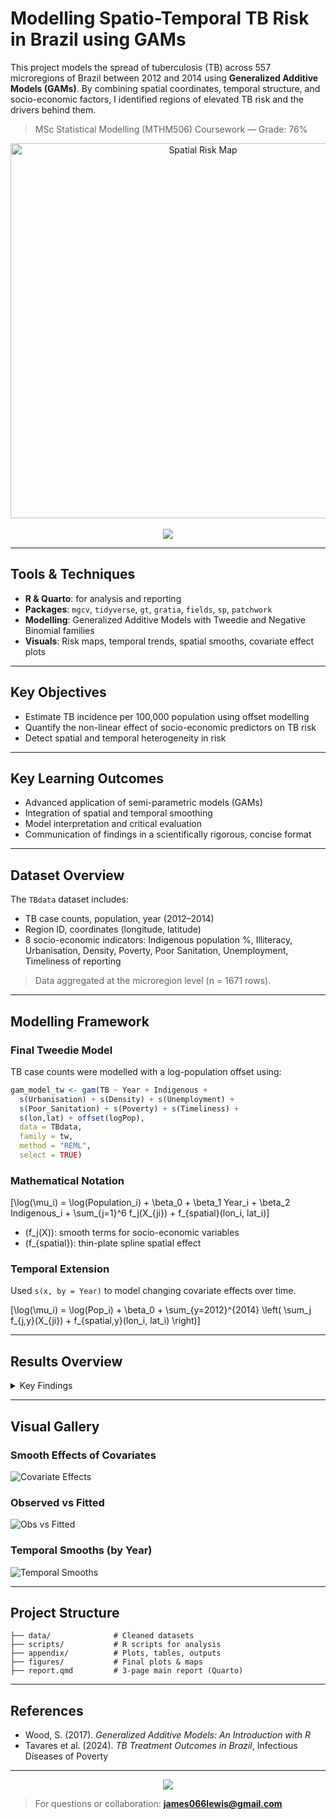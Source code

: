 # Modelling Spatio-Temporal TB Risk in Brazil using GAMs

This project models the spread of tuberculosis (TB) across 557 microregions of Brazil between 2012 and 2014 using **Generalized Additive Models (GAMs)**. By combining spatial coordinates, temporal structure, and socio-economic factors, I identified regions of elevated TB risk and the drivers behind them.

> MSc Statistical Modelling (MTHM506) Coursework — Grade: 76%

<p align="center">
  <img src="https://github.com/KetchupJL/university-projects/blob/main/Statistical%20Data%20Modelling%20Projects%20-%20MTHM506/Coursework%202%20-%20Project/Figures/map.png" alt="Spatial Risk Map" width="600"/>
  <br><br>
  <a href="./report.qmd">
    <img src="https://img.shields.io/badge/View%20Full%20Report-PDF-blue?style=for-the-badge"/>
  </a>
</p>

---

## Tools & Techniques
- **R & Quarto**: for analysis and reporting
- **Packages**: `mgcv`, `tidyverse`, `gt`, `gratia`, `fields`, `sp`, `patchwork`
- **Modelling**: Generalized Additive Models with Tweedie and Negative Binomial families
- **Visuals**: Risk maps, temporal trends, spatial smooths, covariate effect plots

---

## Key Objectives
- Estimate TB incidence per 100,000 population using offset modelling
- Quantify the non-linear effect of socio-economic predictors on TB risk
- Detect spatial and temporal heterogeneity in risk

---

## Key Learning Outcomes

- Advanced application of semi-parametric models (GAMs)
- Integration of spatial and temporal smoothing
- Model interpretation and critical evaluation
- Communication of findings in a scientifically rigorous, concise format

---

## Dataset Overview

The `TBdata` dataset includes:
- TB case counts, population, year (2012–2014)
- Region ID, coordinates (longitude, latitude)
- 8 socio-economic indicators: Indigenous population %, Illiteracy, Urbanisation, Density, Poverty, Poor Sanitation, Unemployment, Timeliness of reporting

> Data aggregated at the microregion level (n = 1671 rows).

---

## Modelling Framework

### Final Tweedie Model
TB case counts were modelled with a log-population offset using:

```r
gam_model_tw <- gam(TB ~ Year + Indigenous + 
  s(Urbanisation) + s(Density) + s(Unemployment) + 
  s(Poor_Sanitation) + s(Poverty) + s(Timeliness) + 
  s(lon,lat) + offset(logPop),
  data = TBdata,
  family = tw,
  method = "REML",
  select = TRUE)
```

### Mathematical Notation

\[\log(\mu_i) = \log(Population_i) + \beta_0 + \beta_1 Year_i + \beta_2 Indigenous_i + \sum_{j=1}^6 f_j(X_{ji}) + f_{spatial}(lon_i, lat_i)\]

- \(f_j(X)\): smooth terms for socio-economic variables
- \(f_{spatial}\): thin-plate spline spatial effect

### Temporal Extension
Used `s(x, by = Year)` to model changing covariate effects over time.

\[\log(\mu_i) = \log(Pop_i) + \beta_0 + \sum_{y=2012}^{2014} \left( \sum_j f_{j,y}(X_{ji}) + f_{spatial,y}(lon_i, lat_i) \right)\]

---

## Results Overview

<details>
<summary>Key Findings</summary>

- Strong risk predictors: Poverty, Poor Sanitation, Timeliness of reporting
- Spatial clusters: High TB burden near Manaus, Cuiabá, Santos
- Temporal trends: Stable risk patterns, modest increase in poverty and Indigenous risk over time
- Model accuracy: Adjusted R² = 0.902, Deviance explained = 59.7%

</details>

---

## Visual Gallery

### Smooth Effects of Covariates
![Covariate Effects](https://github.com/KetchupJL/university-projects/blob/main/Statistical%20Data%20Modelling%20Projects%20-%20MTHM506/Coursework%202%20-%20Project/Figures/covariates.png)

### Observed vs Fitted
![Obs vs Fitted](https://github.com/KetchupJL/university-projects/blob/main/Statistical%20Data%20Modelling%20Projects%20-%20MTHM506/Coursework%202%20-%20Project/Figures/obv_vs_fit.png)

### Temporal Smooths (by Year)
![Temporal Smooths](https://github.com/KetchupJL/university-projects/blob/main/Statistical%20Data%20Modelling%20Projects%20-%20MTHM506/Coursework%202%20-%20Project/Figures/temporal_smooths.png)

---

## Project Structure

```
├── data/              # Cleaned datasets
├── scripts/           # R scripts for analysis
├── appendix/          # Plots, tables, outputs
├── figures/           # Final plots & maps
├── report.qmd         # 3-page main report (Quarto)
```

---

## References
- Wood, S. (2017). *Generalized Additive Models: An Introduction with R*
- Tavares et al. (2024). *TB Treatment Outcomes in Brazil*, Infectious Diseases of Poverty

---

<p align="center">
  <img src="https://img.shields.io/badge/MSc%20Project%20Grade-76%25-blue?style=for-the-badge"/>
</p>

> For questions or collaboration: **james066lewis@gmail.com**
